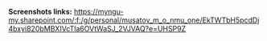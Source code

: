 **Screenshots links:** https://myngu-my.sharepoint.com/:f:/g/personal/musatov_m_o_nmu_one/EkTWTbH5pcdDj4bxyi820bMBXIVcTla6OVtWaSJ_2VJVAQ?e=UHSP9Z
